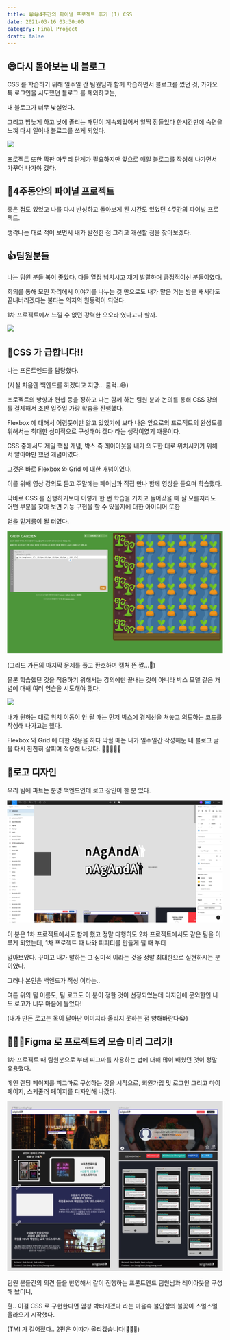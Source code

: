 ```yaml
---
title: 😁😁4주간의 파이널 프로젝트 후기 (1) CSS
date: 2021-03-16 03:30:00
category: Final Project
draft: false
---
```


## 😅다시 돌아보는 내 블로그

CSS 를 학습하기 위해 일주일 간 팀원님과 함께 학습하면서 블로그를 썼던 것, 카카오톡 로그인을 시도했던 블로그 를 제외하고는,

내 블로그가 너무 낯설었다.

그리고 밤늦게 하고 낮에 졸리는 패턴이 계속되었어서 일찍 잠들었다 한시간만에 숙면을 느껴 다시 일어나 블로그를 쓰게 되었다.

![](https://ichef.bbci.co.uk/news/640/cpsprodpb/BAA2/production/_110687774_fatowl.jpg)

프로젝트 또한 막판 마무리 단계가 필요하지만 앞으로 매일 블로그를 작성해 나가면서 가꾸어 나가야 겠다.

## 🤔4주동안의 파이널 프로젝트

좋은 점도 있었고 나를 다시 반성하고 돌아보게 된 시간도 있었던 4주간의 파이널 프로젝트.

생각나는 대로 적어 보면서 내가 발전한 점 그리고 개선할 점을 찾아보겠다.

## 👍팀원분들

나는 팀원 분들 복이 좋았다. 다들 열정 넘치시고 재기 발랄하며 긍정적이신 분들이였다.

회의를 통해 모인 자리에서 이야기를 나누는 것 만으로도 내가 맡은 거는 밤을 새서라도 끝내버리겠다는 불타는 의지의 원동력이 되었다.

1차 프로젝트에서 느낄 수 없던 강력한 오오라 였다고나 할까.

![](https://jjalbot.com/media/2020/09/0DPXuAvksk/0l-UcIyG5.png)

## 🚨CSS 가 급합니다!!

나는 프론트엔드를 담당했다.

(사실 처음엔 백엔드를 하겠다고 지망... 쿨럭..😅)

프로젝트의 방향과 컨셉 등을 정하고 나는 함께 하는 팀원 분과 논의를 통해 CSS 강의를 결제해서 초반 일주일 가량 학습을 진행했다.

Flexbox 에 대해서 어렴풋이만 알고 있었기에 보다 나은 앞으로의 프로젝트의 완성도를 위해서는 최대한 심미적으로 구성해야 겠다 라는 생각이였기 때문이다.

CSS 중에서도 제일 핵심 개념, 박스 즉 레이아웃을 내가 의도한 대로 위치시키기 위해서 알아야만 했던 개념이였다.

그것은 바로 Flexbox 와 Grid 에 대한 개념이였다.

이를 위해 영상 강의도 듣고 주말에는 페어님과 직접 만나 함께 영상을 들으며 학습했다.

막바로 CSS 를 진행하기보다 이렇게 한 번 학습을 거치고 들어갔을 때 잘 모를지라도 어떤 부분을 찾아 보면 기능 구현을 할 수 있을지에 대한 아이디어 또한

얻을 밑거름이 될 터였다.

![](./images/summary/grid-garden.jpeg)

(그리드 가든의 마지막 문제를 풀고 환호하며 캡처 뜬 짤...🤲)

물론 학습했던 것을 적용하기 위해서는 강의에만 끝내는 것이 아니라 박스 모델 같은 개념에 대해 여러 연습을 시도해야 했다.

![](https://twitter.com/i/status/1097100897207762945)

내가 원하는 대로 위치 이동이 안 될 때는 먼저 박스에 경계선을 쳐놓고 의도하는 코드를 작성해 나가고는 했다.

Flexbox 와 Grid 에 대한 적용을 하다 막힐 때는 내가 일주일간 작성해둔 내 블로그 글을 다시 찬찬히 살피며 적용해 나갔다. 🌟🌟🌟🌟🌟

## 🎨로고 디자인

우리 팀에 파트는 분명 백엔드인데 로고 장인이 한 분 있다.

![](./images/summary/logo-design.jpeg)

이 분은 1차 프로젝트에서도 함께 했고 정말 다행히도 2차 프로젝트에서도 같은 팀을 이루게 되었는데, 1차 프로젝트 때 나와 피피티를 만들게 될 때 부터

알아보았다. 꾸미고 내가 말하는 그 심미적 이라는 것을 정말 최대한으로 실현하시는 분이였다.

그러나 본인은 백엔드가 적성 이라는.. 

여튼 위의 팀 이름도, 팀 로고도 이 분이 정한 것이 선정되었는데 디자인에 문외한인 나도 로고가 너무 마음에 들었다!

(내가 만든 로고는 목이 달아난 이미지라 올리지 못하는 점 양해바란다😭)

## 👨🏻‍🎨Figma 로 프로젝트의 모습 미리 그리기!

1차 프로젝트 때 팀원분으로 부터 피그마를 사용하는 법에 대해 많이 배웠던 것이 정말 유용했다.

메인 랜딩 페이지를 피그마로 구성하는 것을 시작으로, 회원가입 및 로그인 그리고 마이페이지, 스케줄러 페이지를 디자인해 나갔다.

![](./images/summary/figma-layout.jpeg)

팀원 분들간의 의견 들을 반영해서 같이 진행하는 프론트엔드 팀원님과 레이아웃을 구성해 놨더니,

헐.. 이걸 CSS 로 구현한다면 엄청 박터지겠다 라는 마음속 불안함의 불꽃이 스멀스멀 올라오기 시작했다.

(TMI 가 길어졌다.. 2편은 이따가 올리겠습니다!🤣🤣🤣)



